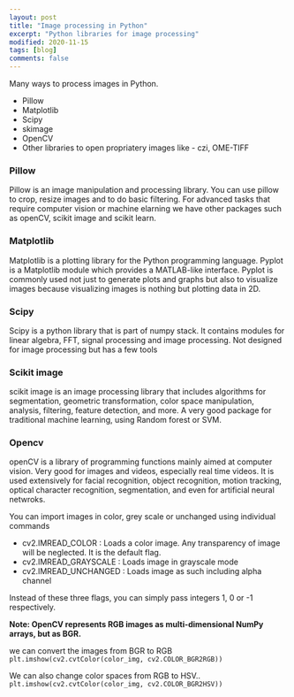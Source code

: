 ```yaml
---
layout: post
title: "Image processing in Python"
excerpt: "Python libraries for image processing"
modified: 2020-11-15
tags: [blog]
comments: false
---
```

Many ways to process images in Python.
- Pillow
- Matplotlib
- Scipy
- skimage
- OpenCV
- Other libraries to open propriatery images like - czi, OME-TIFF

### Pillow
Pillow is an image manipulation and processing library. You can use pillow to crop, resize images and to do basic filtering. For advanced tasks that require computer vision or machine elarning we have other packages such as openCV, scikit image and scikit learn. 

### Matplotlib
Matplotlib is a plotting library for the Python programming language. Pyplot is a Matplotlib module which provides a MATLAB-like interface. Pyplot is commonly used not just to generate plots and graphs but also to visualize images because visualizing images is nothing but plotting data in 2D. 

### Scipy
Scipy is a python library that is part of numpy stack. It contains modules for linear algebra, FFT, signal processing and image processing. Not designed for image processing but has a few tools

### Scikit image
scikit image is an image processing library that includes algorithms for segmentation, geometric transformation, color space manipulation, analysis, filtering, feature detection, and more. A very good package for traditional machine learning, using Random forest or SVM.

### Opencv
openCV is a library of programming functions mainly aimed at computer vision. Very good for images and videos, especially real time videos. It is used extensively for facial recognition, object recognition, motion tracking, optical character recognition, segmentation, and even for artificial neural netwroks. 

You can import images in color, grey scale or unchanged using individual commands 
- cv2.IMREAD_COLOR : Loads a color image. Any transparency of image will be neglected. It is the default flag.
- cv2.IMREAD_GRAYSCALE : Loads image in grayscale mode
- cv2.IMREAD_UNCHANGED : Loads image as such including alpha channel  

Instead of these three flags, you can simply pass integers 1, 0 or -1 respectively.

**Note: OpenCV represents RGB images as multi-dimensional NumPy arrays, but as BGR.**

we can convert the images from BGR to RGB  
`plt.imshow(cv2.cvtColor(color_img, cv2.COLOR_BGR2RGB))`

We can also change color spaces from RGB to HSV..  
`plt.imshow(cv2.cvtColor(color_img, cv2.COLOR_BGR2HSV))`
